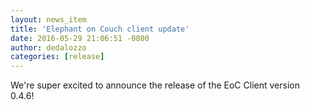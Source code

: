 ```yaml
---
layout: news_item
title: 'Elephant on Couch client update'
date: 2016-05-29 21:06:51 -0800
author: dedalozzo
categories: [release]
---
```


We're super excited to announce the release of the EoC Client version 0.4.6!
